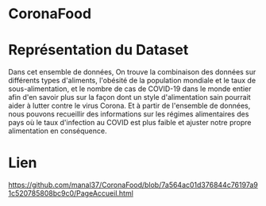 # CoronaFood
# Représentation du Dataset


Dans cet ensemble de données, On trouve la combinaison des données sur différents types d'aliments, l'obésité de la population mondiale et le taux de sous-alimentation, et le nombre de cas de COVID-19 dans le monde entier afin d'en savoir plus sur la façon dont un style d'alimentation sain pourrait aider à lutter contre le virus Corona. Et à partir de l'ensemble de données, nous pouvons recueillir des informations sur les régimes alimentaires des pays où le taux d'infection au COVID est plus faible et ajuster notre propre alimentation en conséquence.


# Lien
https://github.com/manal37/CoronaFood/blob/7a564ac01d376844c76197a91c520785808bc9c0/PageAccueil.html

